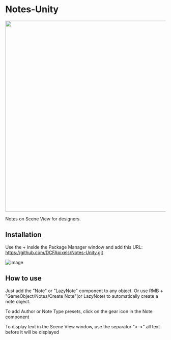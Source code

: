 # Notes-Unity
<img src="https://github.com/DCFApixels/Notes-Unity/assets/99481254/e8e3e6a9-9d35-48db-b786-45554fa3e08e" width="600">


Notes on Scene View for designers.

## Installation
Use the + inside the Package Manager window and add this URL: https://github.com/DCFApixels/Notes-Unity.git

![image](https://github.com/DCFApixels/Notes-Unity/assets/99481254/24e5907d-c8cf-48fb-a07c-a74daaff604f)


## How to use
Just add the "Note" or "LazyNote" component to any object. Or use RMB + "GameObject/Notes/Create Note"(or LazyNote) to automatically create a note object.

To add Author or Note Type presets, click on the gear icon in the Note component

To display text in the Scene View window, use the separator ">-<" all text before it will be displayed
